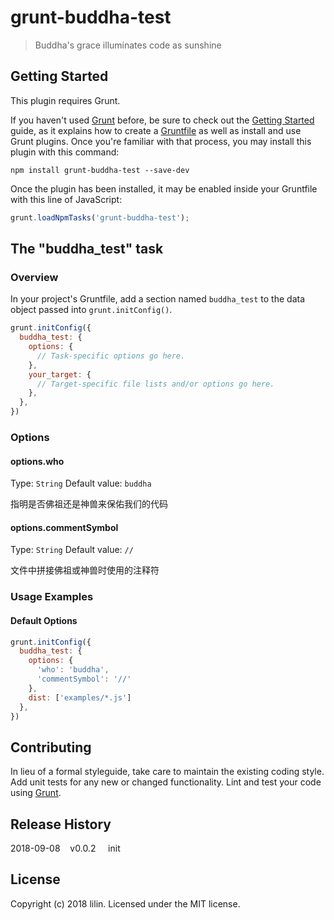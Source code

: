 # grunt-buddha-test

> Buddha\'s grace illuminates code as sunshine

## Getting Started
This plugin requires Grunt.

If you haven't used [Grunt](http://gruntjs.com/) before, be sure to check out the [Getting Started](http://gruntjs.com/getting-started) guide, as it explains how to create a [Gruntfile](http://gruntjs.com/sample-gruntfile) as well as install and use Grunt plugins. Once you're familiar with that process, you may install this plugin with this command:

```shell
npm install grunt-buddha-test --save-dev
```

Once the plugin has been installed, it may be enabled inside your Gruntfile with this line of JavaScript:

```js
grunt.loadNpmTasks('grunt-buddha-test');
```

## The "buddha_test" task

### Overview
In your project's Gruntfile, add a section named `buddha_test` to the data object passed into `grunt.initConfig()`.

```js
grunt.initConfig({
  buddha_test: {
    options: {
      // Task-specific options go here.
    },
    your_target: {
      // Target-specific file lists and/or options go here.
    },
  },
})
```

### Options

#### options.who
Type: `String`
Default value: `buddha`

指明是否佛祖还是神兽来保佑我们的代码

#### options.commentSymbol
Type: `String`
Default value: `//`

文件中拼接佛祖或神兽时使用的注释符

### Usage Examples

#### Default Options

```js
grunt.initConfig({
  buddha_test: {
    options: {
      'who': 'buddha',
      'commentSymbol': '//'
    },
    dist: ['examples/*.js']
  },
})
```

## Contributing
In lieu of a formal styleguide, take care to maintain the existing coding style. Add unit tests for any new or changed functionality. Lint and test your code using [Grunt](http://gruntjs.com/).

## Release History
2018-09-08 &nbsp;&nbsp;&nbsp;v0.0.2 &nbsp;&nbsp;&nbsp; init

## License
Copyright (c) 2018 lilin. Licensed under the MIT license.
